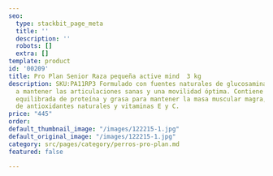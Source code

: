 ```yaml
---
seo:
  type: stackbit_page_meta
  title: ''
  description: ''
  robots: []
  extra: []
template: product
id: '00209'
title: Pro Plan Senior Raza pequeña active mind  3 kg
description: SKU:PA11RP3 Formulado con fuentes naturales de glucosamina, que ayudan
  a mantener las articulaciones sanas y una movilidad óptima. Contiene una proporción
  equilibrada de proteína y grasa para mantener la masa muscular magra, una combinación
  de antioxidantes naturales y vitaminas E y C.
price: "445"
order: 
default_thumbnail_image: "/images/122215-1.jpg"
default_original_image: "/images/122215-1.jpg"
category: src/pages/category/perros-pro-plan.md
featured: false

---
```


